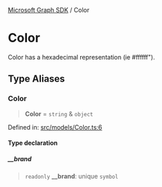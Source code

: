 [Microsoft Graph SDK](README.md) / Color

# Color

Color has a hexadecimal representation (ie #ffffff").

## Type Aliases

### Color

> **Color** = `string` & `object`

Defined in: [src/models/Color.ts:6](https://github.com/Future-Secure-AI/microsoft-graph/blob/main/src/models/Color.ts#L6)

#### Type declaration

##### \_\_brand

> `readonly` **\_\_brand**: unique `symbol`
